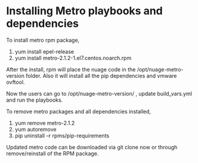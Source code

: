# Installing Metro playbooks and dependencies
To install metro rpm package,
1. yum install epel-release
2. yum install metro-2.1.2-1.el7.centos.noarch.rpm 

After the install, rpm will place the nuage code in the /opt/nuage-metro-version folder. Also it will install all the pip dependencies and vmware ovftool.

Now the users can go to /opt/nuage-metro-version/ , update build_vars.yml and run the playbooks. 


To remove metro packages and all dependencies installed, 
1. yum remove metro-2.1.2 
2. yum autoremove
3. pip uninstall –r rpms/pip-requirements

Updated metro code can be downloaded via git clone now or through remove/reinstall of the RPM package.

